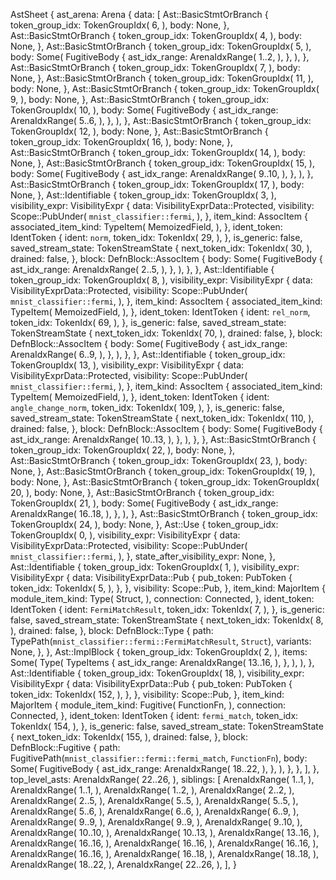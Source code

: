AstSheet {
    ast_arena: Arena {
        data: [
            Ast::BasicStmtOrBranch {
                token_group_idx: TokenGroupIdx(
                    6,
                ),
                body: None,
            },
            Ast::BasicStmtOrBranch {
                token_group_idx: TokenGroupIdx(
                    4,
                ),
                body: None,
            },
            Ast::BasicStmtOrBranch {
                token_group_idx: TokenGroupIdx(
                    5,
                ),
                body: Some(
                    FugitiveBody {
                        ast_idx_range: ArenaIdxRange(
                            1..2,
                        ),
                    },
                ),
            },
            Ast::BasicStmtOrBranch {
                token_group_idx: TokenGroupIdx(
                    7,
                ),
                body: None,
            },
            Ast::BasicStmtOrBranch {
                token_group_idx: TokenGroupIdx(
                    11,
                ),
                body: None,
            },
            Ast::BasicStmtOrBranch {
                token_group_idx: TokenGroupIdx(
                    9,
                ),
                body: None,
            },
            Ast::BasicStmtOrBranch {
                token_group_idx: TokenGroupIdx(
                    10,
                ),
                body: Some(
                    FugitiveBody {
                        ast_idx_range: ArenaIdxRange(
                            5..6,
                        ),
                    },
                ),
            },
            Ast::BasicStmtOrBranch {
                token_group_idx: TokenGroupIdx(
                    12,
                ),
                body: None,
            },
            Ast::BasicStmtOrBranch {
                token_group_idx: TokenGroupIdx(
                    16,
                ),
                body: None,
            },
            Ast::BasicStmtOrBranch {
                token_group_idx: TokenGroupIdx(
                    14,
                ),
                body: None,
            },
            Ast::BasicStmtOrBranch {
                token_group_idx: TokenGroupIdx(
                    15,
                ),
                body: Some(
                    FugitiveBody {
                        ast_idx_range: ArenaIdxRange(
                            9..10,
                        ),
                    },
                ),
            },
            Ast::BasicStmtOrBranch {
                token_group_idx: TokenGroupIdx(
                    17,
                ),
                body: None,
            },
            Ast::Identifiable {
                token_group_idx: TokenGroupIdx(
                    3,
                ),
                visibility_expr: VisibilityExpr {
                    data: VisibilityExprData::Protected,
                    visibility: Scope::PubUnder(
                        `mnist_classifier::fermi`,
                    ),
                },
                item_kind: AssocItem {
                    associated_item_kind: TypeItem(
                        MemoizedField,
                    ),
                },
                ident_token: IdentToken {
                    ident: `norm`,
                    token_idx: TokenIdx(
                        29,
                    ),
                },
                is_generic: false,
                saved_stream_state: TokenStreamState {
                    next_token_idx: TokenIdx(
                        30,
                    ),
                    drained: false,
                },
                block: DefnBlock::AssocItem {
                    body: Some(
                        FugitiveBody {
                            ast_idx_range: ArenaIdxRange(
                                2..5,
                            ),
                        },
                    ),
                },
            },
            Ast::Identifiable {
                token_group_idx: TokenGroupIdx(
                    8,
                ),
                visibility_expr: VisibilityExpr {
                    data: VisibilityExprData::Protected,
                    visibility: Scope::PubUnder(
                        `mnist_classifier::fermi`,
                    ),
                },
                item_kind: AssocItem {
                    associated_item_kind: TypeItem(
                        MemoizedField,
                    ),
                },
                ident_token: IdentToken {
                    ident: `rel_norm`,
                    token_idx: TokenIdx(
                        69,
                    ),
                },
                is_generic: false,
                saved_stream_state: TokenStreamState {
                    next_token_idx: TokenIdx(
                        70,
                    ),
                    drained: false,
                },
                block: DefnBlock::AssocItem {
                    body: Some(
                        FugitiveBody {
                            ast_idx_range: ArenaIdxRange(
                                6..9,
                            ),
                        },
                    ),
                },
            },
            Ast::Identifiable {
                token_group_idx: TokenGroupIdx(
                    13,
                ),
                visibility_expr: VisibilityExpr {
                    data: VisibilityExprData::Protected,
                    visibility: Scope::PubUnder(
                        `mnist_classifier::fermi`,
                    ),
                },
                item_kind: AssocItem {
                    associated_item_kind: TypeItem(
                        MemoizedField,
                    ),
                },
                ident_token: IdentToken {
                    ident: `angle_change_norm`,
                    token_idx: TokenIdx(
                        109,
                    ),
                },
                is_generic: false,
                saved_stream_state: TokenStreamState {
                    next_token_idx: TokenIdx(
                        110,
                    ),
                    drained: false,
                },
                block: DefnBlock::AssocItem {
                    body: Some(
                        FugitiveBody {
                            ast_idx_range: ArenaIdxRange(
                                10..13,
                            ),
                        },
                    ),
                },
            },
            Ast::BasicStmtOrBranch {
                token_group_idx: TokenGroupIdx(
                    22,
                ),
                body: None,
            },
            Ast::BasicStmtOrBranch {
                token_group_idx: TokenGroupIdx(
                    23,
                ),
                body: None,
            },
            Ast::BasicStmtOrBranch {
                token_group_idx: TokenGroupIdx(
                    19,
                ),
                body: None,
            },
            Ast::BasicStmtOrBranch {
                token_group_idx: TokenGroupIdx(
                    20,
                ),
                body: None,
            },
            Ast::BasicStmtOrBranch {
                token_group_idx: TokenGroupIdx(
                    21,
                ),
                body: Some(
                    FugitiveBody {
                        ast_idx_range: ArenaIdxRange(
                            16..18,
                        ),
                    },
                ),
            },
            Ast::BasicStmtOrBranch {
                token_group_idx: TokenGroupIdx(
                    24,
                ),
                body: None,
            },
            Ast::Use {
                token_group_idx: TokenGroupIdx(
                    0,
                ),
                visibility_expr: VisibilityExpr {
                    data: VisibilityExprData::Protected,
                    visibility: Scope::PubUnder(
                        `mnist_classifier::fermi`,
                    ),
                },
                state_after_visibility_expr: None,
            },
            Ast::Identifiable {
                token_group_idx: TokenGroupIdx(
                    1,
                ),
                visibility_expr: VisibilityExpr {
                    data: VisibilityExprData::Pub {
                        pub_token: PubToken {
                            token_idx: TokenIdx(
                                5,
                            ),
                        },
                    },
                    visibility: Scope::Pub,
                },
                item_kind: MajorItem {
                    module_item_kind: Type(
                        Struct,
                    ),
                    connection: Connected,
                },
                ident_token: IdentToken {
                    ident: `FermiMatchResult`,
                    token_idx: TokenIdx(
                        7,
                    ),
                },
                is_generic: false,
                saved_stream_state: TokenStreamState {
                    next_token_idx: TokenIdx(
                        8,
                    ),
                    drained: false,
                },
                block: DefnBlock::Type {
                    path: TypePath(`mnist_classifier::fermi::FermiMatchResult`, `Struct`),
                    variants: None,
                },
            },
            Ast::ImplBlock {
                token_group_idx: TokenGroupIdx(
                    2,
                ),
                items: Some(
                    Type(
                        TypeItems {
                            ast_idx_range: ArenaIdxRange(
                                13..16,
                            ),
                        },
                    ),
                ),
            },
            Ast::Identifiable {
                token_group_idx: TokenGroupIdx(
                    18,
                ),
                visibility_expr: VisibilityExpr {
                    data: VisibilityExprData::Pub {
                        pub_token: PubToken {
                            token_idx: TokenIdx(
                                152,
                            ),
                        },
                    },
                    visibility: Scope::Pub,
                },
                item_kind: MajorItem {
                    module_item_kind: Fugitive(
                        FunctionFn,
                    ),
                    connection: Connected,
                },
                ident_token: IdentToken {
                    ident: `fermi_match`,
                    token_idx: TokenIdx(
                        154,
                    ),
                },
                is_generic: false,
                saved_stream_state: TokenStreamState {
                    next_token_idx: TokenIdx(
                        155,
                    ),
                    drained: false,
                },
                block: DefnBlock::Fugitive {
                    path: FugitivePath(`mnist_classifier::fermi::fermi_match`, `FunctionFn`),
                    body: Some(
                        FugitiveBody {
                            ast_idx_range: ArenaIdxRange(
                                18..22,
                            ),
                        },
                    ),
                },
            },
        ],
    },
    top_level_asts: ArenaIdxRange(
        22..26,
    ),
    siblings: [
        ArenaIdxRange(
            1..1,
        ),
        ArenaIdxRange(
            1..1,
        ),
        ArenaIdxRange(
            1..2,
        ),
        ArenaIdxRange(
            2..2,
        ),
        ArenaIdxRange(
            2..5,
        ),
        ArenaIdxRange(
            5..5,
        ),
        ArenaIdxRange(
            5..5,
        ),
        ArenaIdxRange(
            5..6,
        ),
        ArenaIdxRange(
            6..6,
        ),
        ArenaIdxRange(
            6..9,
        ),
        ArenaIdxRange(
            9..9,
        ),
        ArenaIdxRange(
            9..9,
        ),
        ArenaIdxRange(
            9..10,
        ),
        ArenaIdxRange(
            10..10,
        ),
        ArenaIdxRange(
            10..13,
        ),
        ArenaIdxRange(
            13..16,
        ),
        ArenaIdxRange(
            16..16,
        ),
        ArenaIdxRange(
            16..16,
        ),
        ArenaIdxRange(
            16..16,
        ),
        ArenaIdxRange(
            16..16,
        ),
        ArenaIdxRange(
            16..18,
        ),
        ArenaIdxRange(
            18..18,
        ),
        ArenaIdxRange(
            18..22,
        ),
        ArenaIdxRange(
            22..26,
        ),
    ],
}